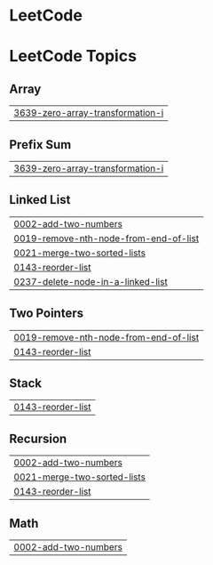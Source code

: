 # LeetCode
<!---LeetCode Topics Start-->
# LeetCode Topics
## Array
|  |
| ------- |
| [3639-zero-array-transformation-i](https://github.com/BharatSingh-Rathore/LeetCode/tree/master/3639-zero-array-transformation-i) |
## Prefix Sum
|  |
| ------- |
| [3639-zero-array-transformation-i](https://github.com/BharatSingh-Rathore/LeetCode/tree/master/3639-zero-array-transformation-i) |
## Linked List
|  |
| ------- |
| [0002-add-two-numbers](https://github.com/BharatSingh-Rathore/LeetCode/tree/master/0002-add-two-numbers) |
| [0019-remove-nth-node-from-end-of-list](https://github.com/BharatSingh-Rathore/LeetCode/tree/master/0019-remove-nth-node-from-end-of-list) |
| [0021-merge-two-sorted-lists](https://github.com/BharatSingh-Rathore/LeetCode/tree/master/0021-merge-two-sorted-lists) |
| [0143-reorder-list](https://github.com/BharatSingh-Rathore/LeetCode/tree/master/0143-reorder-list) |
| [0237-delete-node-in-a-linked-list](https://github.com/BharatSingh-Rathore/LeetCode/tree/master/0237-delete-node-in-a-linked-list) |
## Two Pointers
|  |
| ------- |
| [0019-remove-nth-node-from-end-of-list](https://github.com/BharatSingh-Rathore/LeetCode/tree/master/0019-remove-nth-node-from-end-of-list) |
| [0143-reorder-list](https://github.com/BharatSingh-Rathore/LeetCode/tree/master/0143-reorder-list) |
## Stack
|  |
| ------- |
| [0143-reorder-list](https://github.com/BharatSingh-Rathore/LeetCode/tree/master/0143-reorder-list) |
## Recursion
|  |
| ------- |
| [0002-add-two-numbers](https://github.com/BharatSingh-Rathore/LeetCode/tree/master/0002-add-two-numbers) |
| [0021-merge-two-sorted-lists](https://github.com/BharatSingh-Rathore/LeetCode/tree/master/0021-merge-two-sorted-lists) |
| [0143-reorder-list](https://github.com/BharatSingh-Rathore/LeetCode/tree/master/0143-reorder-list) |
## Math
|  |
| ------- |
| [0002-add-two-numbers](https://github.com/BharatSingh-Rathore/LeetCode/tree/master/0002-add-two-numbers) |
<!---LeetCode Topics End-->